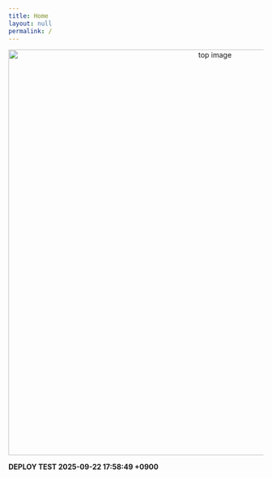 ```yaml
---
title: Home
layout: null
permalink: /
---
```


<p align="center">
  <img src="https://jeonjung.github.io/assets/img/top.jpg" alt="top image" width="800">
</p>

**DEPLOY TEST 2025-09-22 17:58:49 +0900**
